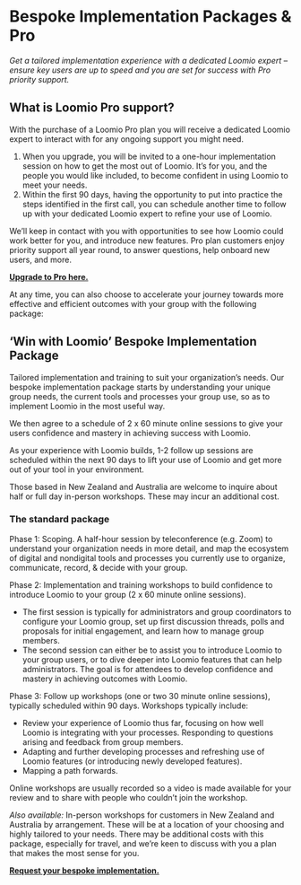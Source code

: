 # Bespoke Implementation Packages & Pro
_Get a tailored implementation experience with a dedicated Loomio expert – ensure key users are up to speed and you are set for success with Pro priority support._

## What is Loomio Pro support?
With the purchase of a Loomio Pro plan you will receive a dedicated Loomio expert to interact with for any ongoing support you might need.

1. When you upgrade, you will be invited to a one-hour implementation session on how to get the most out of Loomio. It’s for you, and the people you would like included, to become confident in using Loomio to meet your needs.
2. Within the first 90 days, having the opportunity to put into practice the steps identified in the first call, you can schedule another time to follow up with your dedicated Loomio expert to refine your use of Loomio.

We’ll keep in contact with you with opportunities to see how Loomio could work better for you, and introduce new features. Pro plan customers enjoy priority support all year round, to answer questions, help onboard new users, and more.

**[Upgrade to Pro here.](https://loomio.org/upgrade)**

At any time, you can also choose to accelerate your journey towards more effective and efficient outcomes with your group with the following package:

## ‘Win with Loomio’ Bespoke Implementation Package
Tailored implementation and training to suit your organization’s needs.  Our bespoke implementation package starts by understanding your unique group needs, the current tools and processes your group use, so as to implement Loomio in the most useful way.

We then agree to a schedule of 2 x 60 minute online sessions to give your users confidence and mastery in achieving success with Loomio.

As your experience with Loomio builds, 1-2 follow up sessions are scheduled within the next 90 days to lift your use of Loomio and get more out of your tool in your environment.

Those based in New Zealand and Australia are welcome to inquire about half or full day in-person workshops. These may incur an additional cost.

### The standard package

Phase 1: Scoping. A half-hour session by teleconference (e.g. Zoom) to understand your organization needs in more detail, and map the ecosystem of digital and nondigital tools and processes you currently use to organize, communicate, record, & decide with your group.

Phase 2: Implementation and training workshops to build confidence to introduce Loomio to your group (2 x 60 minute online sessions).  

- The first session is typically for administrators and group coordinators to configure your Loomio group, set up first discussion threads, polls and proposals for initial engagement, and learn how to manage group members.
- The second session can either be to assist you to introduce Loomio to your group users, or to dive deeper into Loomio features that can help administrators. The goal is for attendees to develop confidence and mastery in achieving outcomes with Loomio.

Phase 3: Follow up workshops (one or two 30 minute online sessions), typically scheduled within 90 days. Workshops typically include:

- Review your experience of Loomio thus far, focusing on how well Loomio is integrating with your processes. Responding to questions arising and feedback from group members.
- Adapting and further developing processes and refreshing use of Loomio features (or introducing newly developed features).
- Mapping a path forwards.

Online workshops are usually recorded so a video is made available for your review and to share with people who couldn’t join the workshop.

_Also available:_ In-person workshops for customers in New Zealand and Australia by arrangement. These will be at a location of your choosing and highly tailored to your needs. There may be additional costs with this package, especially for travel, and we’re keen to discuss with you a plan that makes the most sense for you.

**[Request your bespoke implementation.](https://loomio.org/contact)**
